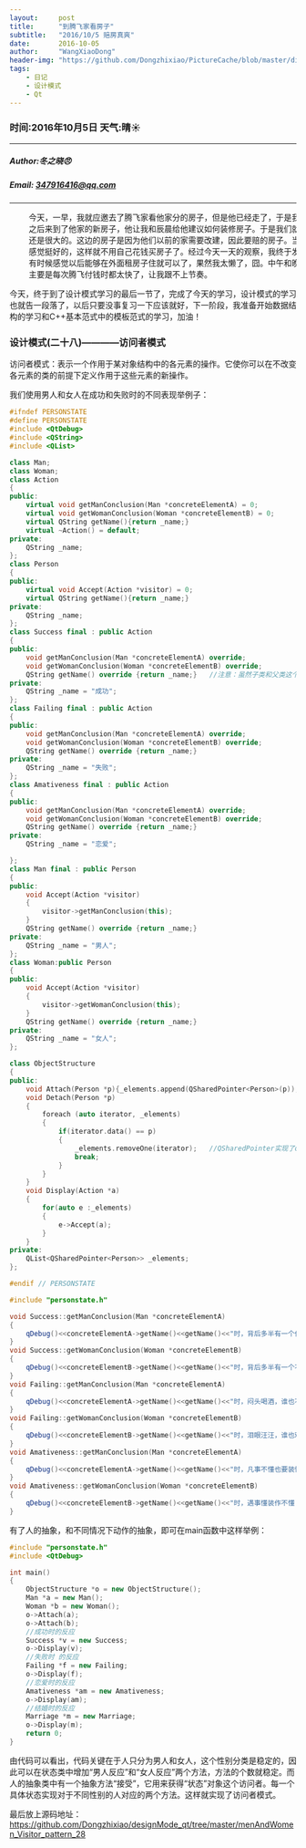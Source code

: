 ```yaml
---
layout:     post
title:      "到腾飞家看房子"
subtitle:   "2016/10/5 赔房真爽"
date:       2016-10-05
author:     "WangXiaoDong"
header-img: "https://github.com/Dongzhixiao/PictureCache/blob/master/diaryPic/20161005.jpg?raw=true"
tags:
    - 日记
    - 设计模式
    - Qt
---
```


### 时间:2016年10月5日 天气:晴:sunny:
-----
#####   Author:冬之晓:angry:
#####   Email: 347916416@qq.com
----------

<pre>
    今天，一早，我就应邀去了腾飞家看他家分的房子，但是他已经走了，于是我就和他开启微信共享位置，然后他骑着电动车跟我汇合。
    之后来到了他家的新房子，他让我和辰晨给他建议如何装修房子。于是我们就在他家的房子里面一直给他建议，他家的这个房子有140平方米，
    还是很大的。这边的房子是因为他们以前的家需要改建，因此要赔的房子。当时他家有自己盖的四层小楼，因此可以赔付大概两套这么大的房子。
    感觉挺好的，这样就不用自己花钱买房子了。经过今天一天的观察，我终于发现原来装修房子也这么的费心啊，以后如果需要装修房子的话可以请教腾飞，
    有时候感觉以后能够在外面租房子住就可以了，果然我太懒了，囧。中午和晚上腾飞又请客吃饭了，下次我一定要请他吃饭，
    主要是每次腾飞付钱时都太快了，让我跟不上节奏。
</pre>

今天，终于到了设计模式学习的最后一节了，完成了今天的学习，设计模式的学习也就告一段落了，以后只要没事复习一下应该就好，下一阶段，我准备开始数据结构的学习和C\+\+基本范式中的模板范式的学习，加油！

### 设计模式(二十八)————访问者模式

访问者模式：表示一个作用于某对象结构中的各元素的操作。它使你可以在不改变各元素的类的前提下定义作用于这些元素的新操作。

我们使用男人和女人在成功和失败时的不同表现举例子：

```C++
#ifndef PERSONSTATE
#define PERSONSTATE
#include <QtDebug>
#include <QString>
#include <QList>

class Man;
class Woman;
class Action
{
public:
    virtual void getManConclusion(Man *concreteElementA) = 0;
    virtual void getWomanConclusion(Woman *concreteElementB) = 0;
    virtual QString getName(){return _name;}
    virtual ~Action() = default;
private:
    QString _name;
};
class Person
{
public:
    virtual void Accept(Action *visitor) = 0;
    virtual QString getName(){return _name;}
private:
    QString _name;
};
class Success final : public Action
{
public:
    void getManConclusion(Man *concreteElementA) override;
    void getWomanConclusion(Woman *concreteElementB) override;
    QString getName() override {return _name;}   //注意：虽然子类和父类这个函数样子一样，但是必须重写，否则返回的是父类的_name！！
private:
    QString _name = "成功";
};
class Failing final : public Action
{
public:
    void getManConclusion(Man *concreteElementA) override;
    void getWomanConclusion(Woman *concreteElementB) override;
    QString getName() override {return _name;}
private:
    QString _name = "失败";
};
class Amativeness final : public Action
{
public:
    void getManConclusion(Man *concreteElementA) override;
    void getWomanConclusion(Woman *concreteElementB) override;
    QString getName() override {return _name;}
private:
    QString _name = "恋爱";

};
class Man final : public Person
{
public:
    void Accept(Action *visitor)
    {
        visitor->getManConclusion(this);
    }
    QString getName() override {return _name;}
private:
    QString _name = "男人";
};
class Woman:public Person
{
public:
    void Accept(Action *visitor)
    {
        visitor->getWomanConclusion(this);
    }
    QString getName() override {return _name;}
private:
    QString _name = "女人";
};

class ObjectStructure
{
public:
    void Attach(Person *p){_elements.append(QSharedPointer<Person>(p));}
    void Detach(Person *p)
    {
        foreach (auto iterator, _elements)
        {
            if(iterator.data() == p)
            {
                _elements.removeOne(iterator);   //QSharedPointer实现了operator==()函数，因此可以这样用。
                break;
            }
        }
    }
    void Display(Action *a)
    {
        for(auto e :_elements)
        {
            e->Accept(a);
        }
    }
private:
    QList<QSharedPointer<Person>> _elements;
};

#endif // PERSONSTATE

#include "personstate.h"

void Success::getManConclusion(Man *concreteElementA)
{
    qDebug()<<concreteElementA->getName()<<getName()<<"时，背后多半有一个伟大的女人！";
}
void Success::getWomanConclusion(Woman *concreteElementB)
{
    qDebug()<<concreteElementB->getName()<<getName()<<"时，背后多半有一个不成功的男人！";
}
void Failing::getManConclusion(Man *concreteElementA)
{
    qDebug()<<concreteElementA->getName()<<getName()<<"时，闷头喝酒，谁也不用劝！";
}
void Failing::getWomanConclusion(Woman *concreteElementB)
{
    qDebug()<<concreteElementB->getName()<<getName()<<"时，泪眼汪汪，谁也劝不了！";
}
void Amativeness::getManConclusion(Man *concreteElementA)
{
    qDebug()<<concreteElementA->getName()<<getName()<<"时，凡事不懂也要装懂！";
}
void Amativeness::getWomanConclusion(Woman *concreteElementB)
{
    qDebug()<<concreteElementB->getName()<<getName()<<"时，遇事懂装作不懂！";
}
```

有了人的抽象，和不同情况下动作的抽象，即可在main函数中这样举例：

```C++
#include "personstate.h"
#include <QtDebug>

int main()
{
    ObjectStructure *o = new ObjectStructure();
    Man *a = new Man();
    Woman *b = new Woman();
    o->Attach(a);
    o->Attach(b);
    //成功时的反应
    Success *v = new Success;
    o->Display(v);
    //失败时 的反应
    Failing *f = new Failing;
    o->Display(f);
    //恋爱时的反应
    Amativeness *am = new Amativeness;
    o->Display(am);
    //结婚时的反应
    Marriage *m = new Marriage;
    o->Display(m);
    return 0;
}
```

由代码可以看出，代码关键在于人只分为男人和女人，这个性别分类是稳定的，因此可以在状态类中增加“男人反应”和“女人反应”两个方法，方法的个数就稳定。而人的抽象类中有一个抽象方法“接受”，它用来获得“状态”对象这个访问者。每一个具体状态实现对于不同性别的人对应的两个方法。这样就实现了访问者模式。

最后放上源码地址：https://github.com/Dongzhixiao/designMode_qt/tree/master/menAndWomen_Visitor_pattern_28